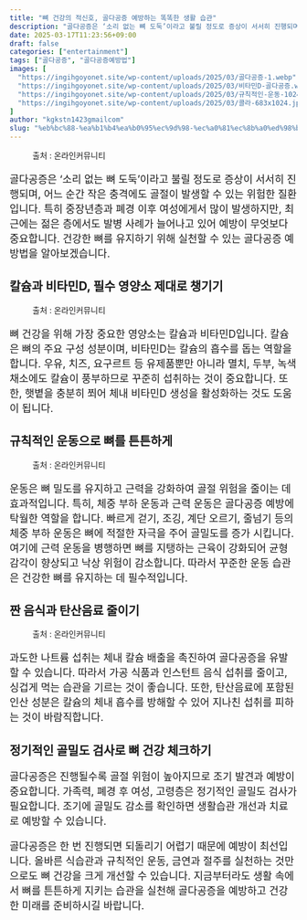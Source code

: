 ```yaml
---
title: "뼈 건강의 적신호, 골다공증 예방하는 똑똑한 생활 습관"
description: "골다공증은 ‘소리 없는 뼈 도둑’이라고 불릴 정도로 증상이 서서히 진행되며, 어느 순간 작은 충격에도 골절이 발생할 수 있는 위험한 질환입니다. 특히 중장년층과 폐경 이후 여성에게서 많이 발생하지만, 최근에는 젊은 층에서도 발병 사례가 늘어나고 있어 예방이 무엇보다 중"
date: 2025-03-17T11:23:56+09:00
draft: false
categories: ["entertainment"]
tags: ["골다공증", "골다공증예방법"]
images: [
  "https://ingihgoyonet.site/wp-content/uploads/2025/03/골다공증-1.webp"
  "https://ingihgoyonet.site/wp-content/uploads/2025/03/비타민D-골다공증.webp"
  "https://ingihgoyonet.site/wp-content/uploads/2025/03/규칙적인-운동-1024x683.jpg"
  "https://ingihgoyonet.site/wp-content/uploads/2025/03/콜라-683x1024.jpg"
]
author: "kgkstn1423gmailcom"
slug: "%eb%bc%88-%ea%b1%b4%ea%b0%95%ec%9d%98-%ec%a0%81%ec%8b%a0%ed%98%b8-%ea%b3%a8%eb%8b%a4%ea%b3%b5%ec%a6%9d-%ec%98%88%eb%b0%a9%ed%95%98%eb%8a%94-%eb%98%91%eb%98%91%ed%95%9c-%ec%83%9d%ed%99%9c-%ec%8a%b5"
---
```


<figure ><img src="https://ingihgoyonet.site/wp-content/uploads/2025/03/골다공증-1.webp" alt="" style="aspect-ratio:16/9;object-fit:cover"/><figcaption >출처 : 온라인커뮤니티</figcaption></figure> <p style="font-size:18px">골다공증은 ‘소리 없는 뼈 도둑’이라고 불릴 정도로 증상이 서서히 진행되며, 어느 순간 작은 충격에도 골절이 발생할 수 있는 위험한 질환입니다. 특히 중장년층과 폐경 이후 여성에게서 많이 발생하지만, 최근에는 젊은 층에서도 발병 사례가 늘어나고 있어 예방이 무엇보다 중요합니다. 건강한 뼈를 유지하기 위해 실천할 수 있는 골다공증 예방법을 알아보겠습니다.</p> <h2 >칼슘과 비타민D, 필수 영양소 제대로 챙기기</h2> <figure ><img src="https://ingihgoyonet.site/wp-content/uploads/2025/03/비타민D-골다공증.webp" alt="" style="aspect-ratio:16/9;object-fit:cover"/><figcaption >출처 : 온라인커뮤니티</figcaption></figure> <p style="font-size:18px">뼈 건강을 위해 가장 중요한 영양소는 칼슘과 비타민D입니다. 칼슘은 뼈의 주요 구성 성분이며, 비타민D는 칼슘의 흡수를 돕는 역할을 합니다. 우유, 치즈, 요구르트 등 유제품뿐만 아니라 멸치, 두부, 녹색 채소에도 칼슘이 풍부하므로 꾸준히 섭취하는 것이 중요합니다. 또한, 햇볕을 충분히 쬐어 체내 비타민D 생성을 활성화하는 것도 도움이 됩니다.</p> <h2 >규칙적인 운동으로 뼈를 튼튼하게</h2> <figure ><img src="https://ingihgoyonet.site/wp-content/uploads/2025/03/규칙적인-운동-1024x683.jpg" alt="" style="aspect-ratio:16/9;object-fit:cover"/><figcaption >출처 : 온라인커뮤니티</figcaption></figure> <p style="font-size:18px">운동은 뼈 밀도를 유지하고 근력을 강화하여 골절 위험을 줄이는 데 효과적입니다. 특히, 체중 부하 운동과 근력 운동은 골다공증 예방에 탁월한 역할을 합니다. 빠르게 걷기, 조깅, 계단 오르기, 줄넘기 등의 체중 부하 운동은 뼈에 적절한 자극을 주어 골밀도를 증가 시킵니다. 여기에 근력 운동을 병행하면 뼈를 지탱하는 근육이 강화되어 균형 감각이 향상되고 낙상 위험이 감소합니다. 따라서 꾸준한 운동 습관은 건강한 뼈를 유지하는 데 필수적입니다.</p> <h2 >짠 음식과 탄산음료 줄이기</h2> <figure ><img src="https://ingihgoyonet.site/wp-content/uploads/2025/03/콜라-683x1024.jpg" alt="" style="aspect-ratio:16/9;object-fit:cover"/><figcaption >출처 : 온라인커뮤니티</figcaption></figure> <p style="font-size:18px">과도한 나트륨 섭취는 체내 칼슘 배출을 촉진하여 골다공증을 유발할 수 있습니다. 따라서 가공 식품과 인스턴트 음식 섭취를 줄이고, 싱겁게 먹는 습관을 기르는 것이 좋습니다. 또한, 탄산음료에 포함된 인산 성분은 칼슘의 체내 흡수를 방해할 수 있어 지나친 섭취를 피하는 것이 바람직합니다.</p> <h2 >정기적인 골밀도 검사로 뼈 건강 체크하기</h2> <p style="font-size:18px">골다공증은 진행될수록 골절 위험이 높아지므로 조기 발견과 예방이 중요합니다. 가족력, 폐경 후 여성, 고령층은 정기적인 골밀도 검사가 필요합니다. 조기에 골밀도 감소를 확인하면 생활습관 개선과 치료로 예방할 수 있습니다.</p> <p style="font-size:18px">골다공증은 한 번 진행되면 되돌리기 어렵기 때문에 예방이 최선입니다. 올바른 식습관과 규칙적인 운동, 금연과 절주를 실천하는 것만으로도 뼈 건강을 크게 개선할 수 있습니다. 지금부터라도 생활 속에서 뼈를 튼튼하게 지키는 습관을 실천해 골다공증을 예방하고 건강한 미래를 준비하시길 바랍니다.</p>